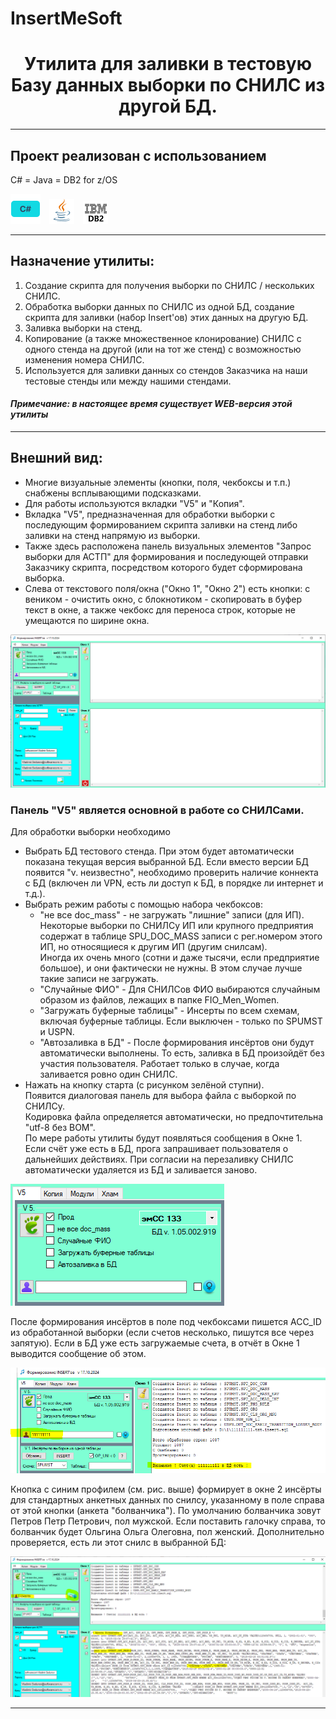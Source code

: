 # InsertMeSoft

<h1 align="center">Утилита для заливки в тестовую Базу данных выборки по СНИЛС из другой БД.</h1>
<hr>

## Проект реализован с использованием
C# = Java = DB2 for z/OS

![](/design/icons/cs.png)&emsp;![](/design/icons/Java.png)&emsp;![ ](/design/icons/db2.png)
<hr>

## Назначение утилиты: 

1. Создание скрипта для получения выборки по СНИЛС / нескольких СНИЛС.
2. Обработка выборки данных по СНИЛС из одной БД, создание скрипта для заливки (набор Insert'ов) этих данных на другую БД.
3. Заливка выборки на стенд.
4. Копирование (а также множественное клонирование) СНИЛС с одного стенда на другой (или на тот же стенд) с возможностью изменения номера СНИЛС.
5. Используется для заливки данных со стендов Заказчика на наши тестовые стенды или между нашими стендами.


#### _Примечание:_ _в настоящее время существует WEB-версия этой утилиты_
<hr>

## Внешний вид:
* Многие визуальные элементы (кнопки, поля, чекбоксы и т.п.) снабжены всплывающими подсказками.
* Для работы используются вкладки "V5" и "Копия".
* Вкладка "V5", предназначенная для обработки выборки с последующим формированием скрипта заливки на стенд либо заливки на стенд напрямую из выборки.
* Также здесь расположена панель визуальных элементов "Запрос выборки для АСТП" для формирования и последующей отправки Заказчику скрипта, посредством которого будет сформирована выборка.
* Слева от текстового поля/окна ("Окно 1", "Окно 2") есть кнопки: с веником - очистить окно, с блокнотиком - скопировать в буфер текст в окне, а также чекбокс для переноса строк, которые не умещаются по ширине окна.
  
![ ](/design/images/vid1.png)

### Панель "V5" является основной в работе со СНИЛСами.

Для обработки выборки необходимо 

* Выбрать БД тестового стенда. При этом будет автоматически показана текущая версия выбранной БД. Если вместо версии БД появится "v. неизвестно", необходимо проверить наличие коннекта с БД (включен ли VPN, есть ли доступ к БД, в порядке ли интернет и т.д.).
* Выбрать режим работы с помощью набора чекбоксов:
  * "не все doc_mass" - не загружать "лишние" записи (для ИП). Некоторые выборки по СНИЛСу ИП или крупного предприятия содержат в таблице SPU_DOC_MASS записи с рег.номером этого ИП, но относящиеся к другим ИП (другим снилсам). \
Иногда их очень много (сотни и даже тысячи, если предприятие большое), и они фактически не нужны. В этом случае лучше такие записи не загружать.
  * "Случайные ФИО" - Для СНИЛСов ФИО выбираются случайным образом из файлов, лежащих в папке FIO_Men_Women.
  * "Загружать буферные таблицы" - Инсерты по всем схемам, включая буферные таблицы. Если выключен - только по SPUMST и USPN.
  * "Автозаливка в БД" - После формирования инсёртов они будут автоматически выполнены. То есть, заливка в БД произойдёт без участия пользователя. Работает только в случае, когда заливается ровно один СНИЛС.
* Нажать на кнопку старта (с рисунком зелёной ступни). \
Появится диалоговая панель для выбора файла с выборкой по СНИЛСу. \
Кодировка файла определяется автоматически, но предпочтительна "utf-8 без BOM". \
По мере работы утилиты будут появляться сообщения в Окне 1. \
Если счёт уже есть в БД, прога запрашивает пользователя о дальнейших действиях. При согласии на перезаливку СНИЛС автоматически удаляется из БД и заливается заново.

![ ](/design/images/panelV5.png)

После формирования инсёртов в поле под чекбоксами пишется ACC_ID из обработанной выборки (если счетов несколько, пишутся все через запятую).
Если в БД уже есть загружаемые счета, в отчёт в Окне 1 выводится сообщение об этом.

![ ](/design/images/insert1.png)

Кнопка с синим профилем (см. рис. выше) формирует в окне 2 инсёрты для стандартных анкетных данных по снилсу, указанному в поле справа от этой кнопки (анкета "болванчика").
По умолчанию болванчика зовут Петров Петр Петрович, пол мужской. Если поставить галочку справа, то болванчик будет Ольгина Ольга Олеговна, пол женский.
Дополнительно проверяется, есть ли этот снилс в выбранной БД:

![ ](/design/images/insert2.png)


<hr>

